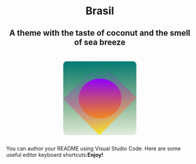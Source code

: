 <h1 align="center"> Brasil</h1>

<h2 align="center"> A theme with the taste of coconut and the smell of sea breeze </h2>

<h1 align="center">
  <img  src="https://raw.githubusercontent.com/ArthurMaverick/Brasil-theme/master/brasil/brasilImg.png" width="200" height="200"/>
</h1>


You can author your README using Visual Studio Code. Here are some useful editor keyboard shortcuts:**Enjoy!**
